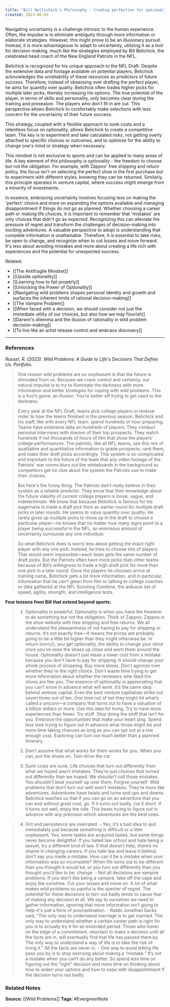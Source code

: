 ```yaml
---
title: "Bill Bellichick's Philosophy - trading perfection for optionality"
created: 2023-06-03
---
```


Navigating uncertainty is a challenge intrinsic to the human experience. Often, the impulse is to eliminate ambiguity through more information or elaborate strategies. However, this might prove to be an illusionary pursuit. Instead, it is more advantageous to adapt to uncertainty, utilizing it as a tool for decision-making, much like the strategies employed by Bill Belichick, the celebrated head coach of the New England Patriots in the NFL.

Belichick is recognized for his unique approach to the NFL Draft. Despite the extensive data and footage available on potential players, Belichick acknowledges the unreliability of these resources as predictors of future success. Therefore, instead of obsessing over drafting the perfect player, he aims for quantity over quality. Belichick often trades higher picks for multiple later picks, thereby increasing his options. The true potential of the player, in terms of skills and personality, only becomes clear during the training and preseason. The players who don't fit in are cut. This perspective allows Belichick to comfortably make selections with less concern for the uncertainty of their future success.

This strategy, coupled with a flexible approach to sunk costs and a relentless focus on optionality, allows Belichick to create a competitive team. The key is to experiment and take calculated risks, not getting overly attached to specific choices or outcomes, and to optimize for the ability to change one's mind or strategy when necessary.

This mindset is not exclusive to sports and can be applied to many areas of life. A key element of this philosophy is optionality - the freedom to choose but not the obligation. For example, with Zappos' free shipping and return policy, the focus isn't on selecting the perfect shoe in the first purchase but to experiment with different styles, knowing they can be returned. Similarly, this principle operates in venture capital, where success might emerge from a minority of investments.

In essence, embracing uncertainty involves focusing less on making the 'perfect' choice and more on expanding the options available and managing disappointment if things do not go as planned. Whether choosing a career path or making life choices, it is important to remember that 'mistakes' are only choices that didn't go as expected. Recognizing this can alleviate the pressure of regret and transform the challenges of decision-making into exciting adventures. A valuable perspective to adopt is understanding that complete information is unattainable. Therefore, it is essential to take risks, be open to change, and recognize when to cut losses and move forward. It's less about avoiding mistakes and more about creating a life rich with experiences and the potential for unexpected success.

Related:
- [[The Antifragile Mindset]]
- [[Upside optionality]]
- [[Learning how to fail properly]]
- [[Unlocking the Power of Optionality]]
- [[Navigating wild problems shapes personal identity and growth and surfaces the inherent limits of rational decision-making]]
- [[The Vampire Problem]]
- [[When faced with a decision, we should consider not just the immediate utility of our choices, but also how we may flourish]]
- [[Darwin's dilemma and the illusion of rationality in wild problem decision-making]]
- [[To live like an artist release control and embrace discovery]]

--- 
### References

*Russel, R. (2023). Wild Problems: A Guide to Life's Decisions That Define Us. Portfolio.*

> One reason wild problems are so unpleasant is that the future is shrouded from us. Because we crave control and certainty, our natural impulse is to try to illuminate the darkness with more information and better strategies for coping with wild problems. This is a fool’s game, an illusion. You’re better off trying to get used to the darkness.

> Every year at the NFL Draft, teams pick college players in reverse order to how the teams finished in the previous season. Belichick and his staff, like with every NFL team, spend hundreds of hour preparing. Teams have extensive data on hundreds of players. They conduct personal interviews with doezen of their top prospects. They watch hundreds if not thousands of hours of film that show the players' college performances. The patriots, like all NFL teams, use this mix of qualitative and quantitative information to grade prospects, rank them, and make their draft picks accordingly. This system is so complicated and important to the future of the team that any video footage of the Patriots' war rooms blurs out the whiteboards in the background so competitors get no clue about the system the Patriots use to make their choices. 
> 
> But here's the funny thing. The Patriots don’t really believe in their system as a reliable predictor. They know that their knowledge about the future viability of current college players is loose, vague, and indeterminate. We know that because Belichick is famous for his eagerness to trade a draft pick from an earlier round for multiple draft picks in later rounds. He seems to value quantity over quality. He rarely gives up multiple picks to move up in the draft to choose a particular player—he knows that no matter how many signs point to a player being successful in the NFL, an enormous amount of uncertainty surrounds any one individual.
> 
> So what Belichick does is worry less about getting the exact right player with any one pick. Instead, he tries to choose lots of players. That would seem impossible—each team gets the same number of draft picks. But the Patriots often have more picks than other teams because of Bill’s willingness to trade a high draft pick for more than one pick in a later round. Once the players he chooses arrive at training camp, Belichick gets a lot more information, and in particular, information that he can’t glean from film or talking to college coaches or data gathered at the NFL Scouting Combine, the arduous set of speed, agility, strength, and intelligence tests.

**Four lessons from Bill that extend beyond sports:**
> 1. Optionality is powerful.
	 Optionality is when you have the freedom to do something but not the obligation. Think of Zappos. Zappos is the shoe website with free shipping and free returns. We all understand the pleasantness of not having to pay for shipping or returns. It’s not exactly free—it means the prices are probably going to be a little bit higher than they might otherwise be. In return (sorry!), you get optionality, the ability to change your mind once you’ve seen the shoes up close and worn them around the house.
	 Optionality doesn't just mean a lower cost from a mistake because you don't have to pay for shipping. It should change your whole process of shopping. Buy more shoes. Don't agonize over whether they're the right choice. Don't waste time trying to get more information about whether the reviewers who liked the shoes are like you.
	 The essence of optionality is appreciating that you can’t know in advance what will work. It’s the same idea behind venture capital. Even the best venture capitalists strike out seven times out of ten. One time out of ten they might hit what’s called a unicorn—a company that turns out to have a valuation of a billion dollars or more.
	 Use this idea for living. Try to have more experiences than fewer. Try stuff. Stop doing the stuff that isn’t for you. Embrace the opportunities that make your heart sing. Spend less time trying to figure out in advance what those might be and more time taking chances as long as you can opt out at a low enough cost. Exploring can turn out much better than a planned itinerary.

> 2. Don’t assume that what works for them works for you. When you can, put the shoes on. Test-drive the car

> 3. Sunk costs are sunk.
	 Life choices that turn out differently from what we hoped aren’t mistakes. They’re just choices that turned out differently than we hoped. We shouldn’t call those mistakes. You shouldn’t beat yourself up over them. Forgive yourself. Wild problems that don’t turn out well aren’t mistakes. They’re more like adventures. Adventures have twists and turns and ups and downs. Belichick teaches us that if you can go on an adventure that you can end without great cost, go. If it turns out badly, cut it short. If it turns out well, enjoy the ride. This beats trying to figure out in advance with any precision which adventures are the best ones.
	 
> 4. Grit and persistence are overrated.
	 - Yes, it’s a bad idea to quit immediately just because something is difficult or a little unpleasant. Yes, some tastes are acquired tastes, but some things never become delightful. If you hated law school and hate being a lawyer, try a different kind of law. If that doesn’t help, there’s no shame in changing careers. If you hate law and leave it behind, don’t say you made a mistake. How can it be a mistake when your information was so incomplete? When life turns out to be different than you thought it would be, or you turn out differently than you thought you’d like to be, change. 
	- Not all decisions are vampire problems. If you don't like being a vampire, take off the cape and enjoy the sunshine. Cut your losses and move on.
	   A lot of what makes wild problems so painful is the specter of regret. The potential for these decisions to turn out badly tends to cause fear of making any decision at all. We say to ourselves we need to gather information, ignoring that more information isn't going to help–it's just a form of procrastination. 
	 - Rabbi Jonathan Sacks said, “The only way to understand marriage is to get married. The only way to understand whether a certain career path is right for you is to actually try it for an extended period. Those who hover on the edge of a commitment, reluctant to make a decision until all the facts are in, will eventually find that life has passed them by. The only way to understand a way of life is to take the risk of living it.” All the facts are never in.
	 - One way to avoid letting life pass you by is to stop worrying about making a “mistake.” It’s not a mistake when you can’t do any better. So spend less time on figuring out the “right” decision and more time on thinking about how to widen your options and how to cope with disappointment if the decision turns out badly.

### Related Notes
**Source**: [[Wild Problems]]
**Tags**: #EvergreenNote
